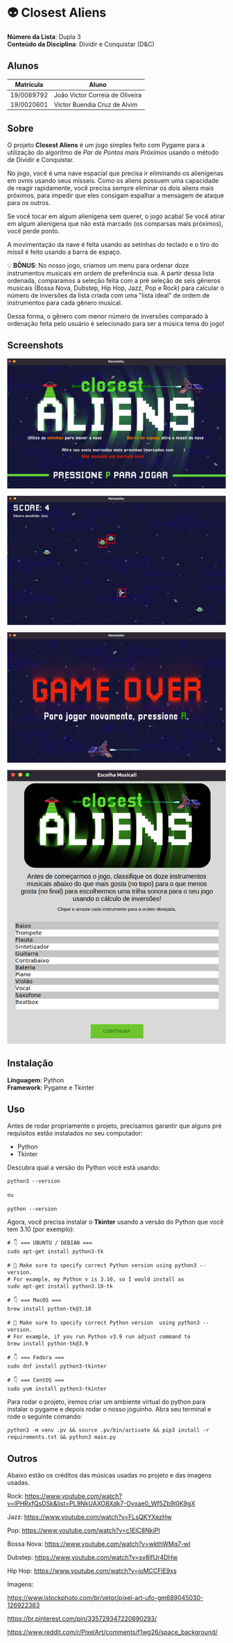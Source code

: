 # :alien: Closest Aliens

**Número da Lista**: Dupla 3<br>
**Conteúdo da Disciplina**: Dividir e Conquistar (D&C)<br>

## Alunos 
|Matrícula | Aluno |
| -- | -- |
| 19/0089792  |  João Victor Correia de Oliveira |
| 19/0020601  |  Victor Buendia Cruz de Alvim |

## Sobre 
O projeto **Closest Aliens** é um jogo simples feito com Pygame para a utilização do algoritmo de *Par de Pontos mais Próximos* usando o método de Dividir e Conquistar.

No jogo, você é uma nave espacial que precisa ir eliminando os alienígenas em ovnis usando seus mísseis. Como os aliens possuem uma capacidade de reagir rapidamente, você precisa sempre eliminar os dois aliens mais próximos, para impedir que eles consigam espalhar a mensagem de ataque para os outros.

Se você tocar em algum alienígena sem querer, o jogo acaba! Se você atirar em algum alienígena que não está marcado (os comparsas mais próximos), você perde ponto.

A movimentação da nave é feita usando as setinhas do teclado e o tiro do míssil é feito usando a barra de espaço.

:bulb: **BÔNUS**: No nosso jogo, criamos um menu para ordenar doze instrumentos musicais em ordem de preferência sua. A partir dessa lista ordenada, comparamos a seleção feita com a pré seleção de seis gêneros musicais (Bossa Nova, Dubstep, Hip Hop, Jazz, Pop e Rock) para calcular o número de inversões da lista criada com uma "lista ideal" de ordem de instrumentos para cada gênero musical.

Dessa forma, o gênero com menor número de inversões comparado à ordenação feita pelo usuário é selecionado para ser a música tema do jogo!

## Screenshots
![Tela Inicial](/images/homescreen.png)

![Jogo](/images/jogo.png)

![Tela Game Over](/images/gameoverscreen.png)

![Escolha da Música](/images/musica.png)

## Instalação 
**Linguagem**: Python<br>
**Framework**: Pygame e Tkinter<br>

## Uso 
Antes de rodar propriamente o projeto, precisamos garantir que alguns pré requisitos estão instalados no seu computador:

- Python
- Tkinter

Descubra qual a versão do Python você está usando:

```
python3 --version

ou

python --version
```

Agora, você precisa instalar o **Tkinter** usando a versão do Python que você tem 3.10 (por exemplo):

```
# 👇️ === UBUNTU / DEBIAN ===
sudo apt-get install python3-tk

# 🚨 Make sure to specify correct Python version using python3 --version.
# For example, my Python v is 3.10, so I would install as
sudo apt-get install python3.10-tk

# 👇️ === MacOS ===
brew install python-tk@3.10

# 🚨 Make sure to specify correct Python version  using python3 --version.
# For example, if you run Python v3.9 run adjust command to
brew install python-tk@3.9

# 👇️ === Fedora ===
sudo dnf install python3-tkinter

# 👇️ === CentOS ===
sudo yum install python3-tkinter
```

Para rodar o projeto, iremos criar um ambiente virtual do python para instalar o pygame e depois rodar o nosso joguinho. Abra seu terminal e rode o seguinte comando:

```
python3 -m venv .pv && source .pv/bin/activate && pip3 install -r requirements.txt && python3 main.py
```

## Outros 
Abaixo estão os créditos das músicas usadas no projeto e das imagens usadas.

Rock:
https://www.youtube.com/watch?v=lPHRxfQsDSk&list=PL9NkUAXO8Xdk7-Ovxae0_Wf5Zb9l0K9gX

Jazz:
https://www.youtube.com/watch?v=FLsQKYXezHw

Pop:
https://www.youtube.com/watch?v=c1ElC8NkiPI

Bossa Nova:
https://www.youtube.com/watch?v=wkthWMq7-wI

Dubstep:
https://www.youtube.com/watch?v=sv8lfUr4DHw

Hip Hop:
https://www.youtube.com/watch?v=ioMCCFlE9xs

Imagens:

https://www.istockphoto.com/br/vetor/pixel-art-ufo-gm689045030-126922383

https://br.pinterest.com/pin/335729347220890293/

https://www.reddit.com/r/PixelArt/comments/f1wg26/space_background/
